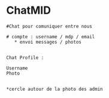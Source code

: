 # ChatMID

    #Chat pour comuniquer entre nous 
    
    # compte : username / mdp / email 
       * envoi messages / photos


    Chat Profile :

    Username
    Photo


    *cercle autour de la photo des admin